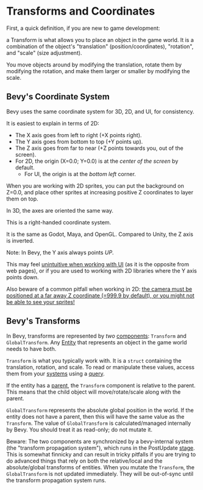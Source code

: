 # Transforms and Coordinates

First, a quick definition, if you are new to game development:

a Transform is what allows you to place an object in the game world. It
is a combination of the object's "translation" (position/coordinates),
"rotation", and "scale" (size adjustment).

You move objects around by modifying the translation, rotate them by modifying
the rotation, and make them larger or smaller by modifying the scale.

## Bevy's Coordinate System

Bevy uses the same coordinate system for 3D, 2D, and UI, for consistency.

It is easiest to explain in terms of 2D:
 - The X axis goes from left to right (+X points right).
 - The Y axis goes from bottom to top (+Y points up).
 - The Z axis goes from far to near (+Z points towards you, out of the screen).
 - For 2D, the origin (X=0.0; Y=0.0) is at the *center of the screen* by default.
   - For UI, the origin is at the *bottom left* corner.

When you are working with 2D sprites, you can put the background on Z=0.0, and
place other sprites at increasing positive Z coordinates to layer them on top.

In 3D, the axes are oriented the same way.

This is a right-handed coordinate system.

It is the same as Godot, Maya, and OpenGL. Compared to Unity, the Z axis
is inverted.

Note: In Bevy, the Y axis always points *UP*.

This may feel [unintuitive when working with UI](../pitfalls/ui-y-up.md)
(as it is the opposite from web pages), or if you are used to working with
2D libraries where the Y axis points down.

Also beware of a common pitfall when working in 2D: [the camera must be
positioned at a far away Z coordinate (=999.9 by default), or you might not
be able to see your sprites!](../pitfalls/2d-camera-z.md)

## Bevy's Transforms

In Bevy, transforms are represented by *two* [components](../programming/ec.md):
`Transform` and `GlobalTransform`. Any [Entity](../programming/ecs-intro.md)
that represents an object in the game world needs to have both.

`Transform` is what you typically work with. It is a `struct` containing
the translation, rotation, and scale. To read or manipulate these values,
access them from your [systems](../programming/systems.md) using a
[query](../programming/queries.md).

If the entity has a [parent](../programming/parent-child.md), the `Transform`
component is relative to the parent. This means that the child object will
move/rotate/scale along with the parent.

`GlobalTransform` represents the absolute global position in the world. If
the entity does not have a parent, then this will have the same value as the
`Transform`. The value of `GlobalTransform` is calculated/managed internally
by Bevy. You should treat it as read-only; do not mutate it.

Beware: The two components are synchronized by a bevy-internal system
(the "transform propagation system"), which runs in the PostUpdate
[stage](../programming/stages.md). This is somewhat finnicky and can result
in tricky pitfalls if you are trying to do advanced things that rely on both
the relative/local and the absolute/global transforms of entities. When you
mutate the `Transform`, the `GlobalTransform` is not updated immediately. They
will be out-of-sync until the transform propagation system runs.

